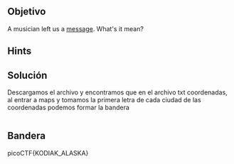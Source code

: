 ## Objetivo
A musician left us a [message](https://jupiter.challenges.picoctf.org/static/d5570d48262dbba2a31f2a940409ad9d/message.txt). What's it mean?

## Hints


## Solución
Descargamos el archivo y encontramos que en el archivo txt coordenadas, al entrar a maps y tomamos la primera letra de cada ciudad de las coordenadas podemos formar la bandera
```

```
## Bandera
picoCTF{KODIAK_ALASKA}